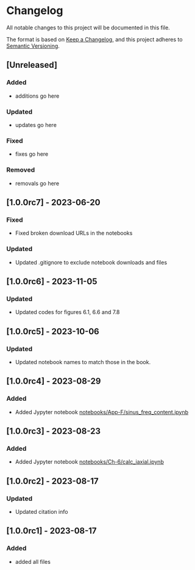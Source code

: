 # Changelog

All notable changes to this project will be documented in this file.

The format is based on [Keep a Changelog](https://keepachangelog.com/en/1.0.0/),
and this project adheres to [Semantic Versioning](https://semver.org/spec/v2.0.0.html).

## [Unreleased]

### Added

- additions go here

### Updated

- updates go here

### Fixed

- fixes go here

### Removed

- removals go here 

## [1.0.0rc7] - 2023-06-20

### Fixed

- Fixed broken download URLs in the notebooks

### Updated

- Updated .gitignore to exclude notebook downloads and files

## [1.0.0rc6] - 2023-11-05

### Updated

- Updated codes for figures 6.1, 6.6 and 7.8

## [1.0.0rc5] - 2023-10-06

### Updated

- Updated notebook names to match those in the book.

## [1.0.0rc4] - 2023-08-29

### Added

- Added Jypyter notebook [notebooks/App-F/sinus_freq_content.ipynb](https://github.com/LFPy/ElectricBrainSignals/blob/main/notebooks/App-4/sinus_freq_content.ipynb)

## [1.0.0rc3] - 2023-08-23

### Added

- Added Jypyter notebook [notebooks/Ch-6/calc_iaxial.ipynb](https://github.com/LFPy/ElectricBrainSignals/blob/main/notebooks/Ch-6/calc_iaxial.ipynb)

## [1.0.0rc2] - 2023-08-17

### Updated

- Updated citation info

## [1.0.0rc1] - 2023-08-17

### Added

- added all files
